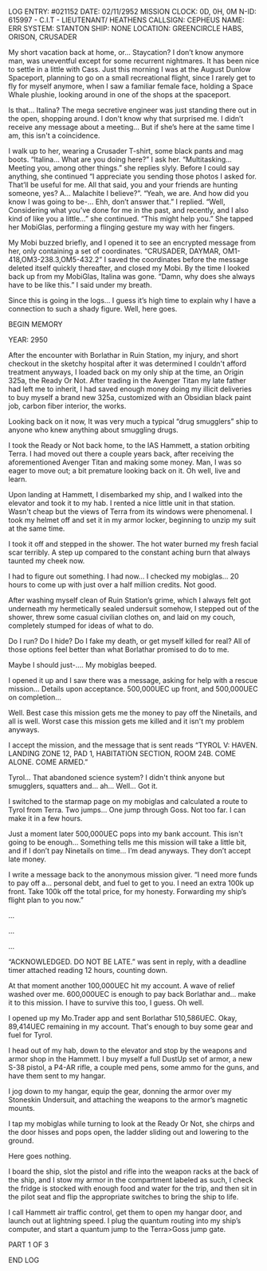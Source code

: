 LOG ENTRY: #021152
DATE: 02/11/2952
MISSION CLOCK: 0D, 0H, 0M
N-ID: 615997 - C.I.T - LIEUTENANT/ HEATHENS
CALLSIGN: CEPHEUS
NAME: ERR
SYSTEM: STANTON
SHIP: NONE
LOCATION: GREENCIRCLE HABS, ORISON, CRUSADER

  

My short vacation back at home, or… Staycation? I don’t know anymore man, was uneventful except for some recurrent nightmares. It has been nice to settle in a little with Cass. Just this morning I was at the August Dunlow Spaceport, planning to go on a small recreational flight, since I rarely get to fly for myself anymore, when I saw a familiar female face, holding a Space Whale plushie, looking around in one of the shops at the spaceport.

  

Is that… Italina? The mega secretive engineer was just standing there out in the open, shopping around. I don't know why that surprised me. I didn’t receive any message about a meeting… But if she’s here at the same time I am, this isn't a coincidence.

  

I walk up to her, wearing a Crusader T-shirt, some black pants and mag boots. “Italina… What are you doing here?” I ask her. “Multitasking… Meeting you, among other things.” she replies slyly. Before I could say anything, she continued “I appreciate you sending those photos I asked for. That’ll be useful for me. All that said, you and your friends are hunting someone, yes? A… Malachite I believe?”. “Yeah, we are. And how did you know I was going to be-... Ehh, don’t answer that.” I replied. “Well, Considering what you’ve done for me in the past, and recently, and I also kind of like you a little…” she continued. “This might help you.” She tapped her MobiGlas, performing a flinging gesture my way with her fingers.

  

My Mobi buzzed briefly, and I opened it to see an encrypted message from her, only containing a set of coordinates. “CRUSADER, DAYMAR, OM1-418,OM3-238.3,OM5-432.2” I saved the coordinates before the message deleted itself quickly thereafter, and closed my Mobi. By the time I looked back up from my MobiGlas, Italina was gone. “Damn, why does she always have to be like this.” I said under my breath.

  

Since this is going in the logs… I guess it’s high time to explain why I have a connection to such a shady figure. Well, here goes.

  

BEGIN MEMORY

  

YEAR: 2950

  

After the encounter with Borlathar in Ruin Station, my injury, and short checkout in the sketchy hospital after it was determined I couldn't afford treatment anyways, I loaded back on my only ship at the time, an Origin 325a, the Ready Or Not. After trading in the Avenger Titan my late father had left me to inherit, I had saved enough money doing my illicit deliveries to buy myself a brand new 325a, customized with an Obsidian black paint job, carbon fiber interior, the works.

Looking back on it now, It was very much a typical “drug smugglers” ship to anyone who knew anything about smuggling drugs.

  

I took the Ready or Not back home, to the IAS Hammett, a station orbiting Terra. I had moved out there a couple years back, after receiving the aforementioned Avenger Titan and making some money. Man, I was so eager to move out; a bit premature looking back on it. Oh well, live and learn.

  

Upon landing at Hammett, I disembarked my ship, and I walked into the elevator and took it to my hab. I rented a nice little unit in that station. Wasn't cheap but the views of Terra from its windows were phenomenal. I took my helmet off and set it in my armor locker, beginning to unzip my suit at the same time.

I took it off and stepped in the shower. The hot water burned my fresh facial scar terribly. A step up compared to the constant aching burn that always taunted my cheek now.

  

I had to figure out something. I had now… I checked my mobiglas… 20 hours to come up with just over a half million credits. Not good.

After washing myself clean of Ruin Station’s grime, which I always felt got underneath my hermetically sealed undersuit somehow, I stepped out of the shower, threw some casual civilian clothes on, and laid on my couch, completely stumped for ideas of what to do.

  

Do I run? Do I hide? Do I fake my death, or get myself killed for real? All of those options feel better than what Borlathar promised to do to me.

Maybe I should just-.... My mobiglas beeped.

  

I opened it up and I saw there was a message, asking for help with a rescue mission… Details upon acceptance. 500,000UEC up front, and 500,000UEC on completion…

  

Well. Best case this mission gets me the money to pay off the Ninetails, and all is well. Worst case this mission gets me killed and it isn't my problem anyways.

  

I accept the mission, and the message that is sent reads “TYROL V: HAVEN. LANDING ZONE 12, PAD 1, HABITATION SECTION, ROOM 24B. COME ALONE. COME ARMED.”

  

Tyrol… That abandoned science system? I didn't think anyone but smugglers, squatters and… ah… Well… Got it.

  

I switched to the starmap page on my mobiglas and calculated a route to Tyrol from Terra. Two jumps… One jump through Goss. Not too far. I can make it in a few hours.

Just a moment later 500,000UEC pops into my bank account. This isn't going to be enough… Something tells me this mission will take a little bit, and if I don’t pay Ninetails on time… I’m dead anyways. They don’t accept late money.

  

I write a message back to the anonymous mission giver. “I need more funds to pay off a… personal debt, and fuel to get to you. I need an extra 100k up front. Take 100k off the total price, for my honesty. Forwarding my ship’s flight plan to you now.”

…

…

…

“ACKNOWLEDGED. DO NOT BE LATE.” was sent in reply, with a deadline timer attached reading 12 hours, counting down.

At that moment another 100,000UEC hit my account. A wave of relief washed over me. 600,000UEC is enough to pay back Borlathar and… make it to this mission. I have to survive this too, I guess. Oh well.

  

I opened up my Mo.Trader app and sent Borlathar 510,586UEC. Okay, 89,414UEC remaining in my account. That's enough to buy some gear and fuel for Tyrol.

  

I head out of my hab, down to the elevator and stop by the weapons and armor shop in the Hammett. I buy myself a full DustUp set of armor, a new S-38 pistol, a P4-AR rifle, a couple med pens, some ammo for the guns, and have them sent to my hangar.

  

I jog down to my hangar, equip the gear, donning the armor over my Stoneskin Undersuit, and attaching the weapons to the armor’s magnetic mounts.

I tap my mobiglas while turning to look at the Ready Or Not, she chirps and the door hisses and pops open, the ladder sliding out and lowering to the ground.

  

Here goes nothing.

  

I board the ship, slot the pistol and rifle into the weapon racks at the back of the ship, and I stow my armor in the compartment labeled as such, I check the fridge is stocked with enough food and water for the trip, and then sit in the pilot seat and flip the appropriate switches to bring the ship to life.

  

I call Hammett air traffic control, get them to open my hangar door, and launch out at lightning speed. I plug the quantum routing into my ship’s computer, and start a quantum jump to the Terra>Goss jump gate.

  

PART 1 OF 3

  

END LOG